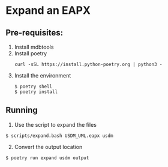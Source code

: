 # Expand an EAPX

## Pre-requisites:
1. Install mdbtools
1. Install poetry
    ```shell
    curl -sSL https://install.python-poetry.org | python3 -
    ```
1. Install the environment
    ```shell
    $ poetry shell
    $ poetry install
    ```

## Running
1. Use the script to expand the files
```shell
$ scripts/expand.bash USDM_UML.eapx usdm
```
2. Convert the output location 
```
$ poetry run expand usdm output
``` 

